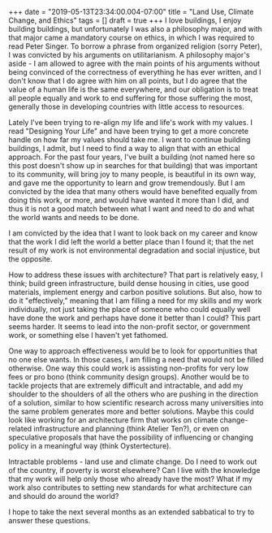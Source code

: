 +++
date = "2019-05-13T23:34:00.004-07:00"
title = "Land Use, Climate Change, and Ethics"
tags = []
draft = true
+++
I love buildings, I enjoy building buildings, but unfortunately I was also a philosophy major, and with that major came a mandatory course on ethics, in which I was required to read Peter Singer.  To borrow a phrase from organized religion (sorry Peter), I was convicted by his arguments on utilitarianism.  A philosophy major's aside - I am allowed to agree with the main points of his arguments without being convinced of the correctness of everything he has ever written, and I don't know that I do agree with him on all points, but I do agree that the value of a human life is the same everywhere, and our obligation is to treat all people equally and work to end suffering for those suffering the most, generally those in developing countries with little access to resources.

Lately I've been trying to re-align my life and life's work with my values.  I read "Designing Your Life" and have been trying to get a more concrete handle on how far my values should take me.  I want to continue building buildings, I admit, but I need to find a way to align that with an ethical approach.  For the past four years, I've built a building (not named here so this post doesn't show up in searches for that building) that was important to its community, will bring joy to many people, is beautiful in its own way, and gave me the opportunity to learn and grow tremendously.  But I am convicted by the idea that many others would have benefited equally from doing this work, or more, and would have wanted it more than I did, and thus it is not a good match between what I want and need to do and what the world wants and needs to be done.

I am convicted by the idea that I want to look back on my career and know that the work I did left the world a better place than I found it; that the net result of my work is not environmental degradation and social injustice, but the opposite.

How to address these issues with architecture?  That part is relatively easy, I think; build green infrastructure, build dense housing in cities, use good materials, implement energy and carbon positive solutions.  But also, how to do it "effectively," meaning that I am filling a need for my skills and my work individually, not just taking the place of someone who could equally well have done the work and perhaps have done it better than I could?  This part seems harder.  It seems to lead into the non-profit sector, or government work, or something else I haven't yet fathomed.

One way to approach effectiveness would be to look for opportunities that no one else wants.  In those cases, I am filling a need that would not be filled otherwise.  One way this could work is assisting non-profits for very low fees or pro bono (think community design groups).  Another would be to tackle projects that are extremely difficult and intractable, and add my shoulder to the shoulders of all the others who are pushing in the direction of a solution, similar to how scientific research across many universities into the same problem generates more and better solutions.  Maybe this could look like working for an architecture firm that works on climate change-related infrastructure and planning (think Atelier Ten?), or even on speculative proposals that have the possibility of influencing or changing policy in a meaningful way (think Oystertecture).

Intractable problems - land use and climate change.  Do I need to work out of the country, if poverty is worst elsewhere?  Can I live with the knowledge that my work will help only those who already have the most?  What if my work also contributes to setting new standards for what architecture can and should do around the world?

I hope to take the next several months as an extended sabbatical to try to answer these questions.

